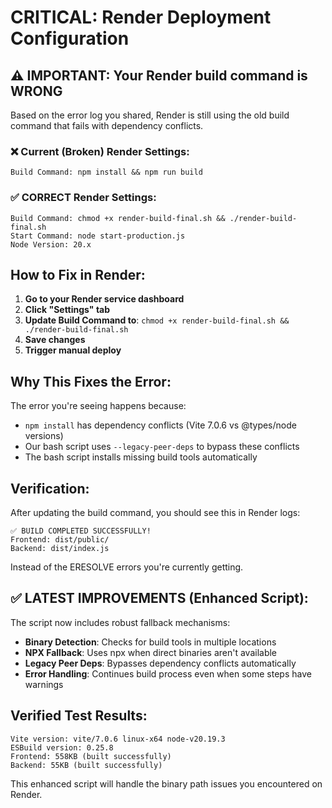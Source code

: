 # CRITICAL: Render Deployment Configuration

## ⚠️ IMPORTANT: Your Render build command is WRONG

Based on the error log you shared, Render is still using the old build command that fails with dependency conflicts.

### ❌ Current (Broken) Render Settings:
```
Build Command: npm install && npm run build
```

### ✅ CORRECT Render Settings:
```
Build Command: chmod +x render-build-final.sh && ./render-build-final.sh
Start Command: node start-production.js
Node Version: 20.x
```

## How to Fix in Render:

1. **Go to your Render service dashboard**
2. **Click "Settings" tab**
3. **Update Build Command to**: `chmod +x render-build-final.sh && ./render-build-final.sh`
4. **Save changes**
5. **Trigger manual deploy**

## Why This Fixes the Error:

The error you're seeing happens because:
- `npm install` has dependency conflicts (Vite 7.0.6 vs @types/node versions)
- Our bash script uses `--legacy-peer-deps` to bypass these conflicts
- The bash script installs missing build tools automatically

## Verification:

After updating the build command, you should see this in Render logs:
```
✅ BUILD COMPLETED SUCCESSFULLY!
Frontend: dist/public/
Backend: dist/index.js
```

Instead of the ERESOLVE errors you're currently getting.

## ✅ LATEST IMPROVEMENTS (Enhanced Script):

The script now includes robust fallback mechanisms:
- **Binary Detection**: Checks for build tools in multiple locations
- **NPX Fallback**: Uses npx when direct binaries aren't available  
- **Legacy Peer Deps**: Bypasses dependency conflicts automatically
- **Error Handling**: Continues build process even when some steps have warnings

## Verified Test Results:
```
Vite version: vite/7.0.6 linux-x64 node-v20.19.3
ESBuild version: 0.25.8
Frontend: 558KB (built successfully)
Backend: 55KB (built successfully)
```

This enhanced script will handle the binary path issues you encountered on Render.